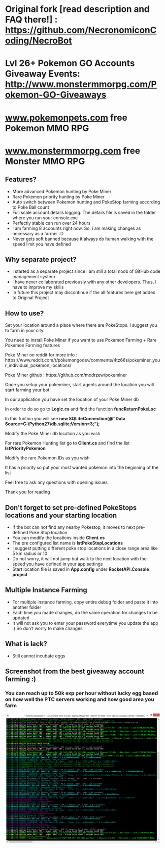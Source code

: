 # Original fork [read description and FAQ there!] : https://github.com/NecronomiconCoding/NecroBot
# Lvl 26+ Pokemon GO Accounts Giveaway Events: http://www.monstermmorpg.com/Pokemon-GO-Giveaways 
# www.pokemonpets.com free Pokemon MMO RPG
# www.monstermmorpg.com free Monster MMO RPG

## Features? 
- More advanced Pokemon hunting by Poke Miner
- Rare Pokemon priority hunting by Poke Miner
- Auto switch between Pokemon hunting and PokeStop farming according to Poke Ball count
- Full scale account details logging. The details file is saved in the folder where you run your console.exe
- Perfectly stable can run over 24 hours
- I am farming 8 accounts right now. So, i am making changes as necessary as a farmer :D
- Never gets soft banned because it always do human walking with the speed limit you have defined

## Why separate project?
- I started as a separate project since i am still a total noob of GitHub code management system
- I have never collaborated previously with any other developers. Thus, I have to improve my skills
- In future this project may discontinue if the all features here get added to Original Project

## How to use?
<p>Set your location around a place where there are PokeStops. I suggest you to farm in your city.</p>
<p>You need to install Poke Miner if you want to use Pokemon Farming + Rare Pokemon Farming features</p>
<p>Poke Miner on reddit for more info : https://www.reddit.com/r/pokemongodev/comments/4tz66s/pokeminer_your_individual_pokemon_locations/</p>
<p>Poke Miner github : https://github.com/modrzew/pokeminer</p>

<p>Once you setup your pokeminer, start agents around the location you will start farming your bot</p>

<p>In our application you have set the location of your Poke Miner db</p>
<p>In order to do so go to <b>Logic.cs</b> and find the function <b>funcReturnPokeLoc</b></p>
<p>In this funtion you will see <b>new SQLiteConnection(@"Data Source=C:\Python27\db.sqlite;Version=3;");</b></p>
<p>Modify the Poke Miner db location as you wish</p>

<p>For rare Pokemon Hunting list go to <b>Client.cs</b> and find the list <b>lstPriorityPokemon</b></p>
<p>Modify the rare Pokemon IDs as you wish</p>

<p>It has a priority so put your most wanted pokemon into the beginning of the list</p>

<p>Feel free to ask any questions with opening issues</p>

<p>Thank you for reading</p>

## Don't forget to set pre-defined PokeStops locations and your starting location
- If the bot can not find any nearby Pokestop, it moves to next pre-defined Poke Stop location
- You can modify the locations inside <b>Client.cs</b>
- The pre configured list name is <b>lstPokeStopLocations</b>
- I suggest putting different poke stop locations in a close range area like 5 km radius or 10
- Do not worry, it will not jump but walk to the next location with the speed you have defined in your app settings
- Start location file is saved in <b>App.config</b> under <b>RocketAPI.Console project</b>

## Multiple Instance Farming
- For multiple instance farming, copy entire debug folder and paste it into another folder
- Each time you made changes, do the same operation for changes to be updated
- It will not ask you to enter your password everytime you update the app :) So don't worry to make changes

## What is lack?
- Still cannot incubate eggs

## Screenshot from the best giveaway account farming :) 
### You can reach up to 50k exp per hour without lucky egg based on how well the PTC servers working and how good area you farm

![Pokemon Go Bot Screen!](Static/pokemon-go-bot.png)
